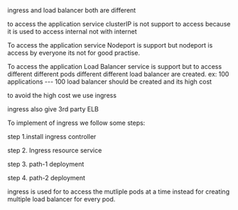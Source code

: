ingress and load balancer both are different

to access the application service clusterIP is not support to access because it is used to access internal not with internet

To access the application service Nodeport is support but nodeport is access by everyone its not for good practise.

To access the application Load Balancer service is support but to access different different pods different different 
load balancer are created.
ex: 100 applications --- 100 load balancer should be created and its high cost

to avoid the high cost we use ingress

ingress also give 3rd party ELB

To implement of ingress we follow some steps:

step 1.install ingress controller

step 2. Ingress resource service

step 3. path-1 deployment

step 4. path-2 deployment

ingress is used for to access the mutliple pods at a time instead for creating multiple load balancer for every pod.
